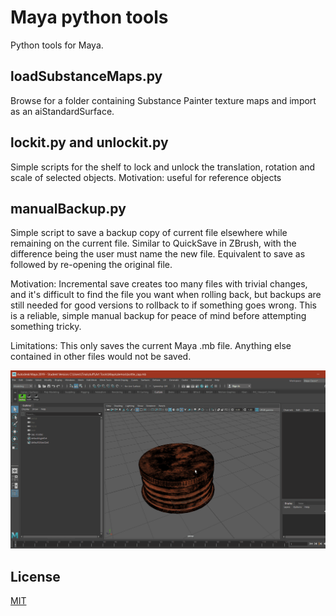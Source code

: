 # Maya python tools
Python tools for Maya.

## loadSubstanceMaps.py
Browse for a folder containing Substance Painter texture maps and import as an aiStandardSurface.

## lockit.py and unlockit.py
Simple scripts for the shelf to lock and unlock the translation, rotation and scale of selected objects.
Motivation: useful for reference objects

## manualBackup.py
Simple script to save a backup copy of current file elsewhere while remaining on the current file. Similar to QuickSave in ZBrush, with the difference being the user must name the new file. Equivalent to save as followed by re-opening the original file.

Motivation: Incremental save creates too many files with trivial changes, and it's difficult to find the file you want when rolling back, but backups are still needed for good versions to rollback to if something goes wrong. This is a reliable, simple manual backup for peace of mind before attempting something tricky.

Limitations: This only saves the current Maya .mb file. Anything else contained in other files would not be saved.

![Back up demo](demos/backup_maya_shelf_tool.gif)

## License
[MIT](https://opensource.org/licenses/MIT)
